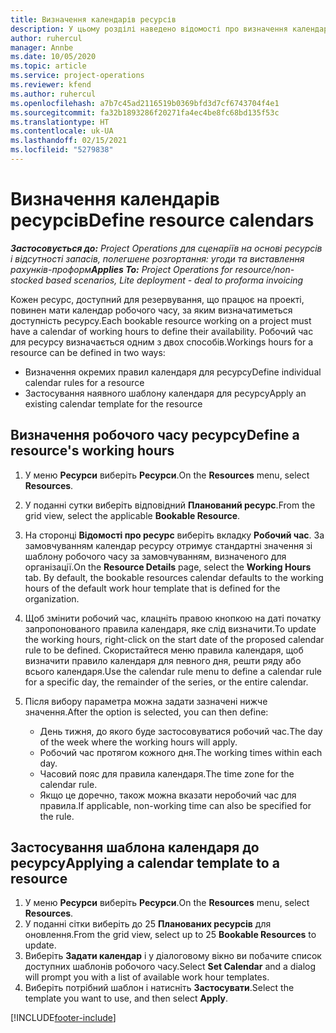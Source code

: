 ```yaml
---
title: Визначення календарів ресурсів
description: У цьому розділі наведено відомості про визначення календарів робочого часу для ресурсів у Project Operations.
author: ruhercul
manager: Annbe
ms.date: 10/05/2020
ms.topic: article
ms.service: project-operations
ms.reviewer: kfend
ms.author: ruhercul
ms.openlocfilehash: a7b7c45ad2116519b0369bfd3d7cf6743704f4e1
ms.sourcegitcommit: fa32b1893286f20271fa4ec4be8fc68bd135f53c
ms.translationtype: HT
ms.contentlocale: uk-UA
ms.lasthandoff: 02/15/2021
ms.locfileid: "5279838"
---
```

# <a name="define-resource-calendars"></a><span data-ttu-id="5aaa5-103">Визначення календарів ресурсів</span><span class="sxs-lookup"><span data-stu-id="5aaa5-103">Define resource calendars</span></span>

<span data-ttu-id="5aaa5-104">_**Застосовується до:** Project Operations для сценаріїв на основі ресурсів і відсутності запасів, полегшене розгортання: угоди та виставлення рахунків-проформ_</span><span class="sxs-lookup"><span data-stu-id="5aaa5-104">_**Applies To:** Project Operations for resource/non-stocked based scenarios, Lite deployment - deal to proforma invoicing_</span></span>

<span data-ttu-id="5aaa5-105">Кожен ресурс, доступний для резервування, що працює на проекті, повинен мати календар робочого часу, за яким визначатиметься доступність ресурсу.</span><span class="sxs-lookup"><span data-stu-id="5aaa5-105">Each bookable resource working on a project must have a calendar of working hours to define their availability.</span></span> <span data-ttu-id="5aaa5-106">Робочий час для ресурсу визначається одним з двох способів.</span><span class="sxs-lookup"><span data-stu-id="5aaa5-106">Workings hours for a resource can be defined in two ways:</span></span> 

   - <span data-ttu-id="5aaa5-107">Визначення окремих правил календаря для ресурсу</span><span class="sxs-lookup"><span data-stu-id="5aaa5-107">Define individual calendar rules for a resource</span></span>
   - <span data-ttu-id="5aaa5-108">Застосування наявного шаблону календаря для ресурсу</span><span class="sxs-lookup"><span data-stu-id="5aaa5-108">Apply an existing calendar template for the resource</span></span>

## <a name="define-a-resources-working-hours"></a><span data-ttu-id="5aaa5-109">Визначення робочого часу ресурсу</span><span class="sxs-lookup"><span data-stu-id="5aaa5-109">Define a resource's working hours</span></span>

1. <span data-ttu-id="5aaa5-110">У меню **Ресурси** виберіть **Ресурси**.</span><span class="sxs-lookup"><span data-stu-id="5aaa5-110">On the **Resources** menu, select **Resources**.</span></span>
2. <span data-ttu-id="5aaa5-111">У поданні сутки виберіть відповідний **Планований ресурс**.</span><span class="sxs-lookup"><span data-stu-id="5aaa5-111">From the grid view, select the applicable **Bookable Resource**.</span></span>
3. <span data-ttu-id="5aaa5-112">На сторонці **Відомості про ресурс** виберіть вкладку **Робочий час**. За замовчуванням календар ресурсу отримує стандартні значення зі шаблону робочого часу за замовчуванням, визначеного для організації.</span><span class="sxs-lookup"><span data-stu-id="5aaa5-112">On the **Resource Details** page, select the **Working Hours** tab. By default, the bookable resources calendar defaults to the working hours of the default work hour template that is defined for the organization.</span></span>
4. <span data-ttu-id="5aaa5-113">Щоб змінити робочий час, клацніть правою кнопкою на даті початку запропонованого правила календаря, яке слід визначити.</span><span class="sxs-lookup"><span data-stu-id="5aaa5-113">To update the working hours, right-click on the start date of the proposed calendar rule to be defined.</span></span> <span data-ttu-id="5aaa5-114">Скористайтеся меню правила календаря, щоб визначити правило календаря для певного дня, решти ряду або всього календаря.</span><span class="sxs-lookup"><span data-stu-id="5aaa5-114">Use the calendar rule menu to define a calendar rule for a specific day, the remainder of the series, or the entire calendar.</span></span>
5. <span data-ttu-id="5aaa5-115">Після вибору параметра можна задати зазначені нижче значення.</span><span class="sxs-lookup"><span data-stu-id="5aaa5-115">After the option is selected, you can then define:</span></span>

    - <span data-ttu-id="5aaa5-116">День тижня, до якого буде застосовуватися робочий час.</span><span class="sxs-lookup"><span data-stu-id="5aaa5-116">The day of the week where the working hours will apply.</span></span>
    - <span data-ttu-id="5aaa5-117">Робочий час протягом кожного дня.</span><span class="sxs-lookup"><span data-stu-id="5aaa5-117">The working times within each day.</span></span>
    - <span data-ttu-id="5aaa5-118">Часовий пояс для правила календаря.</span><span class="sxs-lookup"><span data-stu-id="5aaa5-118">The time zone for the calendar rule.</span></span>
    - <span data-ttu-id="5aaa5-119">Якщо це доречно, також можна вказати неробочий час для правила.</span><span class="sxs-lookup"><span data-stu-id="5aaa5-119">If applicable, non-working time can also be specified for the rule.</span></span>

## <a name="applying-a-calendar-template-to-a-resource"></a><span data-ttu-id="5aaa5-120">Застосування шаблона календаря до ресурсу</span><span class="sxs-lookup"><span data-stu-id="5aaa5-120">Applying a calendar template to a resource</span></span>

1. <span data-ttu-id="5aaa5-121">У меню **Ресурси** виберіть **Ресурси**.</span><span class="sxs-lookup"><span data-stu-id="5aaa5-121">On the **Resources** menu, select **Resources**.</span></span>
2. <span data-ttu-id="5aaa5-122">У поданні сітки виберіть до 25 **Планованих ресурсів** для оновлення.</span><span class="sxs-lookup"><span data-stu-id="5aaa5-122">From the grid view, select up to 25 **Bookable Resources** to update.</span></span>
3. <span data-ttu-id="5aaa5-123">Виберіть **Задати календар** і у діалоговому вікно ви побачите список доступних шаблонів робочого часу.</span><span class="sxs-lookup"><span data-stu-id="5aaa5-123">Select **Set Calendar** and a dialog will prompt you with a list of available work hour templates.</span></span>
4. <span data-ttu-id="5aaa5-124">Виберіть потрібний шаблон і натисніть **Застосувати**.</span><span class="sxs-lookup"><span data-stu-id="5aaa5-124">Select the template you want to use, and then select **Apply**.</span></span>


[!INCLUDE[footer-include](../includes/footer-banner.md)]